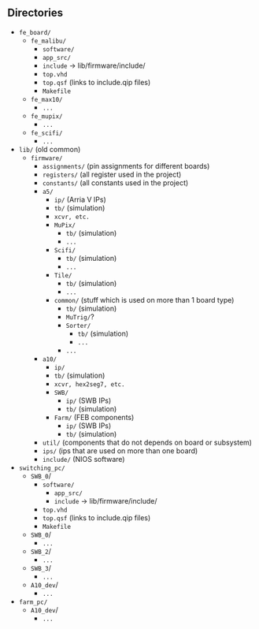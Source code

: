 ## Directories
- `fe_board/`
    * `fe_malibu/`
        * `software/`
        * `app_src/`
        * `include` -> lib/firmware/include/
        * `top.vhd`
        * `top.qsf` (links to include.qip files)
        * `Makefile`
    * `fe_max10/`
        * `...`
    * `fe_mupix/`
        * `...`
    * `fe_scifi/`
        * `...`
- `lib/` (old common)
    * `firmware/`
        * `assignments/` (pin assignments for different boards)
        * `registers/` (all register used in the project)
        * `constants/` (all constants used in the project)
        * `a5/`
            * `ip/` (Arria V IPs)
            * `tb/` (simulation)
            * `xcvr, etc.`
            * `MuPix/`
                * `tb/` (simulation)
                * `...`
            * `Scifi/`
                * `tb/` (simulation)
                * `...`
            * `Tile/`
                * `tb/` (simulation)
                * `...`
            * `common/` (stuff which is used on more than 1 board type)
                * `tb/` (simulation)
                * `MuTrig/`?
                * `Sorter/`
                    * `tb/` (simulation)
                    * `...`
                * `...`
        * `a10/`
            * `ip/`
            * `tb/` (simulation)
            * `xcvr, hex2seg7, etc.`
            * `SWB/` 
                 * `ip/` (SWB IPs)
                 * `tb/` (simulation)
            * `Farm/` (FEB components)
                 * `ip/` (SWB IPs)
                 * `tb/` (simulation)
        * `util/` (components that do not depends on board or subsystem)
        * `ips/` (ips that are used on more than one board)
        * `include/` (NIOS software)
- `switching_pc/`
    * `SWB_0`/
        * `software/`
            * `app_src/`
            * `include` -> lib/firmware/include/
        * `top.vhd`
        * `top.qsf` (links to include.qip files)
        * `Makefile`
    * `SWB_0`/
        * `...`
    * `SWB_2`/
        * `...`
    * `SWB_3`/
        * `...`
    * `A10_dev`/
        * `...`
- `farm_pc/`
    * `A10_dev`/
        * `...`